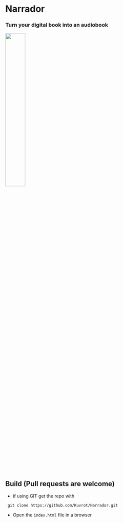 # Narrador
### Turn your digital book into an audiobook
<img src="https://github.com/user-attachments/assets/f9377008-ae6b-4259-a20d-86a587e72d3a" width=35% height=35%>

 ## Build (Pull requests are welcome)
* if using GIT get the repo with
 ```
  git clone https://github.com/Kuvrot/Narrador.git
 ```
* Open the `index.html` file in a browser

 
